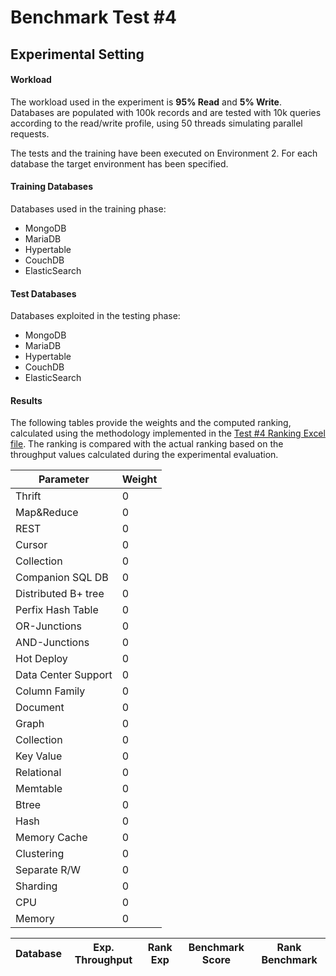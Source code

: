# Benchmark Test #4

## Experimental Setting

#### Workload
The workload used in the experiment is **95% Read** and **5% Write**. Databases are populated with 100k records and are tested with 10k queries according to the read/write profile, using 50 threads simulating parallel requests.

The tests and the training have been executed on Environment 2. For each database the target environment has been specified.

#### Training Databases
Databases used in the training phase:
* MongoDB 
* MariaDB 
* Hypertable 
* CouchDB 
* ElasticSearch

#### Test Databases
Databases exploited in the testing phase:
* MongoDB
* MariaDB
* Hypertable 
* CouchDB 
* ElasticSearch 

#### Results
The following tables provide the weights and the computed ranking, calculated using the methodology implemented in the [Test #4 Ranking Excel file](https://github.com/SESARLab/Platform-Independent-Score-Based-Benchmark/raw/master/Test4/ranking_Test4.xls). The ranking is compared with the actual ranking based on the throughput values calculated during the experimental evaluation.

Parameter|Weight
--------|-------
Thrift|0
Map&Reduce|0
REST|0
Cursor|0
Collection|0
Companion SQL DB|0
Distributed B+ tree|0
Perfix Hash Table|0
OR-Junctions|0
AND-Junctions|0
Hot Deploy|0
Data Center Support|0
Column Family|0
Document|0
Graph|0
Collection|0
Key Value|0
Relational|0
Memtable|0
Btree|0
Hash|0
Memory Cache|0
Clustering|0
Separate R/W|0
Sharding|0
CPU|0
Memory|0

Database|Exp. Throughput|Rank Exp|Benchmark Score|Rank Benchmark
--------|----------|------------|-----|------

